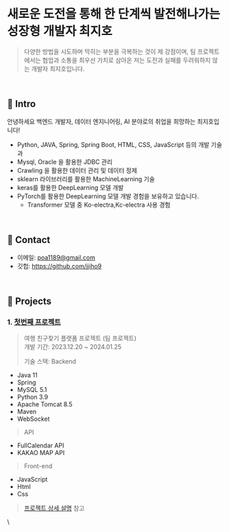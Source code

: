 # 새로운 도전을 통해 한 단계씩 발전해나가는 성장형 개발자 최지호
>  다양한 방법을 시도하며 막히는 부분을 극복하는 것이 제 강점이며, 팀 프로젝트에서는 협업과 소통을 최우선 가치로 삼아온 저는 도전과 실패를 두려워하지 않는 개발자 최지호입니다.
</br>

## :pushpin: Intro
안녕하세요 백엔드 개발자, 데이터 엔지니어링, AI 분야로의 취업을 희망하는 최지호입니다!
- Python, JAVA, Spring, Spring Boot, HTML, CSS,  JavaScript 등의 개발 기술과
- Mysql, Oracle 을 활용한 JDBC 관리
- Crawling 을 활용한 데이터 관리 및 데이터 정제
- sklearn 라이브러리를 활용한 MachineLearning 기술
- keras를 활용한 DeepLearning 모델 개발
- PyTorch를 활용한 DeepLearning 모델 개발 경험을 보유하고 있습니다.
  - Transformer 모델 중 Ko-electra,Kc-electra 사용 경험

</br>

## :pushpin: Contact
- 이메일: poa1189@gmail.com
- 깃헙: https://github.com/jjiho9

</br>

## :pushpin: Projects
### 1. [첫번째 프로젝트](https://github.com/2023-SMHRD-IS-AI1/WithusRepo)
> 여행 친구찾기 플랫폼 프로젝트 (팀 프로젝트)  
>개발 기간: 2023.12.20 ~ 2024.01.25  
>  
>기술 스택:
> Backend
- Java 11
- Spring
- MySQL 5.1
- Python 3.9
- Apache Tomcat 8.5
- Maven
- WebSocket
> API
- FullCalendar API
- KAKAO MAP API
> Front-end
- JavaScript
- Html
- Css
  
>[프로젝트 상세 설명](https://github.com/2023-SMHRD-IS-AI1/WithusRepo) 참고

\


